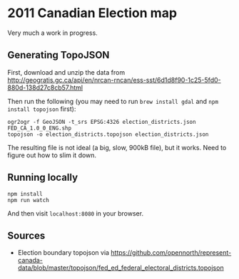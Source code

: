 # 2011 Canadian Election map

Very much a work in progress.


## Generating TopoJSON

First, download and unzip the data from
http://geogratis.gc.ca/api/en/nrcan-rncan/ess-sst/6d1d8f90-1c25-5fd0-880d-138d27c8cb57.html

Then run the following (you may need to run `brew install gdal` and
`npm install topojson` first):

```
ogr2ogr -f GeoJSON -t_srs EPSG:4326 election_districts.json FED_CA_1.0_0_ENG.shp
topojson -o election_districts.topojson election_districts.json
```

The resulting file is not ideal (a big, slow, 900kB file), but it works.
Need to figure out how to slim it down.


## Running locally

```
npm install
npm run watch
```

And then visit `localhost:8080` in your browser.


## Sources

* Election boundary topojson via
https://github.com/opennorth/represent-canada-data/blob/master/topojson/fed_ed_federal_electoral_districts.topojson
